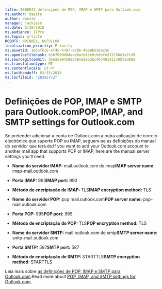 ```yaml
---
title: 8000043 definições de POP, IMAP e SMTP para Outlook.com
ms.author: daeite
author: daeite
manager: jackiesm
ms.date: 5/30/2018
ms.audience: ITPro
ms.topic: article
ROBOTS: NOINDEX, NOFOLLOW
localization_priority: Priority
ms.assetid: 16b5fbc6-6f45-4707-97bb-49a9b610ac56
ms.openlocfilehash: b5b7609d6daee9afe43e9cb6bfe5f2766d1e7c39
ms.sourcegitcommit: d6ea5e9458a2b8ceaab3ac4bd483e1130b9a398a
ms.translationtype: MT
ms.contentlocale: pt-PT
ms.lasthandoff: 01/15/2019
ms.locfileid: "28305772"
---
```

# <a name="pop-imap-and-smtp-settings-for-outlookcom"></a><span data-ttu-id="a39bb-102">Definições de POP, IMAP e SMTP para Outlook.com</span><span class="sxs-lookup"><span data-stu-id="a39bb-102">POP, IMAP, and SMTP settings for Outlook.com</span></span>

<span data-ttu-id="a39bb-103">Se pretender adicionar a conta de Outlook.com a outra aplicação de correio electrónico que suporte POP ou IMAP, seguem-se as definições do manual do servidor que terá de:</span><span class="sxs-lookup"><span data-stu-id="a39bb-103">If you want to add your Outlook.com account to another mail app that supports POP or IMAP, here are the manual server settings you'll need:</span></span>
  
- <span data-ttu-id="a39bb-104">**Nome do servidor IMAP:** mail.outlook.com de imap</span><span class="sxs-lookup"><span data-stu-id="a39bb-104">**IMAP server name:** imap-mail.outlook.com</span></span> 
    
- <span data-ttu-id="a39bb-105">**Porta IMAP:** 993</span><span class="sxs-lookup"><span data-stu-id="a39bb-105">**IMAP port:** 993</span></span> 
    
- <span data-ttu-id="a39bb-106">**Método de encriptação de IMAP:** TLS</span><span class="sxs-lookup"><span data-stu-id="a39bb-106">**IMAP encryption method:** TLS</span></span> 
    
- <span data-ttu-id="a39bb-107">**Nome do servidor POP:** pop mail.outlook.com</span><span class="sxs-lookup"><span data-stu-id="a39bb-107">**POP server name:** pop-mail.outlook.com</span></span> 
    
- <span data-ttu-id="a39bb-108">**Porta POP:** 995</span><span class="sxs-lookup"><span data-stu-id="a39bb-108">**POP port:** 995</span></span> 
    
- <span data-ttu-id="a39bb-109">**Método de encriptação do POP:** TLS</span><span class="sxs-lookup"><span data-stu-id="a39bb-109">**POP encryption method:** TLS</span></span> 
    
- <span data-ttu-id="a39bb-110">**Nome do servidor SMTP:** mail.outlook.com de smtp</span><span class="sxs-lookup"><span data-stu-id="a39bb-110">**SMTP server name:** smtp-mail.outlook.com</span></span> 
    
- <span data-ttu-id="a39bb-111">**Porta SMTP:** 587</span><span class="sxs-lookup"><span data-stu-id="a39bb-111">**SMTP port:** 587</span></span> 
    
- <span data-ttu-id="a39bb-112">**Método de encriptação de SMTP:** STARTTLS</span><span class="sxs-lookup"><span data-stu-id="a39bb-112">**SMTP encryption method:** STARTTLS</span></span> 
    
<span data-ttu-id="a39bb-113">Leia mais sobre [as definições de POP, IMAP e SMTP para Outlook.com](https://go.microsoft.com/fwlink/p/?linkid=2001402&amp;clcid=0x409).</span><span class="sxs-lookup"><span data-stu-id="a39bb-113">Read more about [POP, IMAP, and SMTP settings for Outlook.com](https://go.microsoft.com/fwlink/p/?linkid=2001402&amp;clcid=0x409).</span></span>
  

